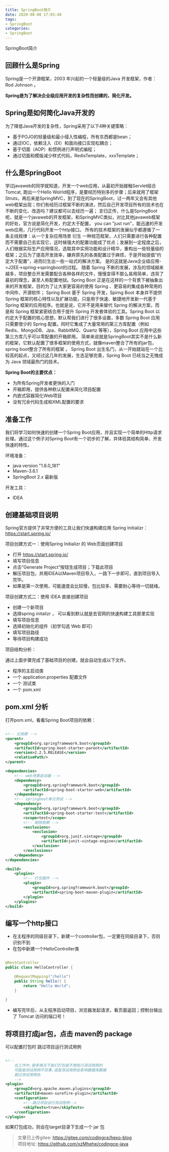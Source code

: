```yaml
---
title: SpringBoot简介
date: 2020-08-08 17:03:48
tags:
- SpringBoot
categories: 
- SpringBoot
---
```


SpringBoot简介

## 回顾什么是Spring
Spring是一个开源框架，2003 年兴起的一个轻量级的Java 开发框架，作者：Rod Johnson  。

**Spring是为了解决企业级应用开发的复杂性而创建的，简化开发。**

## Spring是如何简化Java开发的
为了降低Java开发的复杂性，Spring采用了以下4种关键策略：
- 基于POJO的轻量级和最小侵入性编程，所有东西都是bean；
- 通过IOC，依赖注入（DI）和面向接口实现松耦合；
- 基于切面（AOP）和惯例进行声明式编程；
- 通过切面和模版减少样式代码，RedisTemplate，xxxTemplate；

## 什么是SpringBoot
学过javaweb的同学就知道，开发一个web应用，从最初开始接触Servlet结合Tomcat, 跑出一个Hello Wolrld程序，是要经历特别多的步骤；后来就用了框架Struts，再后来是SpringMVC，到了现在的SpringBoot，过一两年又会有其他web框架出现；你们有经历过框架不断的演进，然后自己开发项目所有的技术也在不断的变化、改造吗？建议都可以去经历一遍；
言归正传，什么是SpringBoot呢，就是一个javaweb的开发框架，和SpringMVC类似，对比其他javaweb框架的好处，官方说是简化开发，约定大于配置，  you can "just run"，能迅速的开发web应用，几行代码开发一个http接口。
所有的技术框架的发展似乎都遵循了一条主线规律：从一个复杂应用场景 衍生 一种规范框架，人们只需要进行各种配置而不需要自己去实现它，这时候强大的配置功能成了优点；发展到一定程度之后，人们根据实际生产应用情况，选取其中实用功能和设计精华，重构出一些轻量级的框架；之后为了提高开发效率，嫌弃原先的各类配置过于麻烦，于是开始提倡“约定大于配置”，进而衍生出一些一站式的解决方案。
是的这就是Java企业级应用->J2EE->spring->springboot的过程。
随着 Spring 不断的发展，涉及的领域越来越多，项目整合开发需要配合各种各样的文件，慢慢变得不那么易用简单，违背了最初的理念，甚至人称配置地狱。Spring Boot 正是在这样的一个背景下被抽象出来的开发框架，目的为了让大家更容易的使用 Spring 、更容易的集成各种常用的中间件、开源软件；
Spring Boot 基于 Spring 开发，Spirng Boot 本身并不提供 Spring 框架的核心特性以及扩展功能，只是用于快速、敏捷地开发新一代基于 Spring 框架的应用程序。也就是说，它并不是用来替代 Spring 的解决方案，而是和 Spring 框架紧密结合用于提升 Spring 开发者体验的工具。Spring Boot 以约定大于配置的核心思想，默认帮我们进行了很多设置，多数 Spring Boot 应用只需要很少的 Spring 配置。同时它集成了大量常用的第三方库配置（例如 Redis、MongoDB、Jpa、RabbitMQ、Quartz 等等），Spring Boot 应用中这些第三方库几乎可以零配置的开箱即用。
简单来说就是SpringBoot其实不是什么新的框架，它默认配置了很多框架的使用方式，就像maven整合了所有的jar包，spring boot整合了所有的框架 。
Spring Boot 出生名门，从一开始就站在一个比较高的起点，又经过这几年的发展，生态足够完善，Spring Boot 已经当之无愧成为 Java 领域最热门的技术。

**Spring Boot的主要优点：**
- 为所有Spring开发者更快的入门
- 开箱即用，提供各种默认配置来简化项目配置
- 内嵌式容器简化Web项目
- 没有冗余代码生成和XML配置的要求

## 准备工作
我们将学习如何快速的创建一个Spring Boot应用，并且实现一个简单的Http请求处理。通过这个例子对Spring Boot有一个初步的了解，并体验其结构简单、开发快速的特性。

环境准备：
- java version "1.8.0_181"
- Maven-3.6.1
- SpringBoot 2.x 最新版

开发工具：
- IDEA

## 创建基础项目说明
Spring官方提供了非常方便的工具让我们快速构建应用
Spring Initializr：https://start.spring.io/

项目创建方式一：使用Spring Initializr 的 Web页面创建项目

- 打开  https://start.spring.io/
- 填写项目信息
- 点击”Generate Project“按钮生成项目；下载此项目
- 解压项目包，并用IDEA以Maven项目导入，一路下一步即可，直到项目导入完毕。
- 如果是第一次使用，可能速度会比较慢，包比较多、需要耐心等待一切就绪。

项目创建方式二：使用 IDEA 直接创建项目

- 创建一个新项目
- 选择spring initalizr ， 可以看到默认就是去官网的快速构建工具那里实现
- 填写项目信息
- 选择初始化的组件（初学勾选 Web 即可）
- 填写项目路径
- 等待项目构建成功

项目结构分析：

通过上面步骤完成了基础项目的创建。就会自动生成以下文件。

- 程序的主启动类
- 一个 application.properties 配置文件
- 一个 测试类
- 一个 pom.xml

## pom.xml 分析
打开pom.xml，看看Spring Boot项目的依赖：

```xml

<!-- 父依赖 -->
<parent>
    <groupId>org.springframework.boot</groupId>
    <artifactId>spring-boot-starter-parent</artifactId>
    <version>2.2.5.RELEASE</version>
    <relativePath/>
</parent>

<dependencies>
    <!-- web场景启动器 -->
    <dependency>
        <groupId>org.springframework.boot</groupId>
        <artifactId>spring-boot-starter-web</artifactId>
    </dependency>
    <!-- springboot单元测试 -->
    <dependency>
        <groupId>org.springframework.boot</groupId>
        <artifactId>spring-boot-starter-test</artifactId>
        <scope>test</scope>
        <!-- 剔除依赖 -->
        <exclusions>
            <exclusion>
                <groupId>org.junit.vintage</groupId>
                <artifactId>junit-vintage-engine</artifactId>
            </exclusion>
        </exclusions>
    </dependency>
</dependencies>

<build>
    <plugins>
        <!-- 打包插件 -->
        <plugin>
            <groupId>org.springframework.boot</groupId>
            <artifactId>spring-boot-maven-plugin</artifactId>
        </plugin>
    </plugins>
</build>

```

## 编写一个http接口
- 在主程序的同级目录下，新建一个controller包，一定要在同级目录下，否则识别不到
- 在包中新建一个HelloController类

```java

@RestController
public class HelloController {

    @RequestMapping("/hello")
    public String hello() {
        return "Hello World";
    }
    
}
```

- 编写完毕后，从主程序启动项目，浏览器发起请求，看页面返回；控制台输出了 Tomcat 访问的端口号！

## 将项目打成jar包，点击 maven的 package

可以配置打包时 跳过项目运行测试用例
```xml

<!--
    在工作中,很多情况下我们打包是不想执行测试用例的
    可能是测试用例不完事,或是测试用例会影响数据库数据
    跳过测试用例执
    -->
<plugin>
    <groupId>org.apache.maven.plugins</groupId>
    <artifactId>maven-surefire-plugin</artifactId>
    <configuration>
        <!--跳过项目运行测试用例-->
        <skipTests>true</skipTests>
    </configuration>
</plugin>

```

如果打包成功，则会在target目录下生成一个 jar 包







>文章已上传gitee: https://gitee.com/codingce/hexo-blog   
>项目地址: https://github.com/xzMhehe/codingce-java